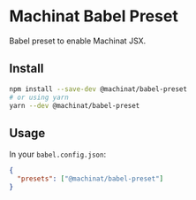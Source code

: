 # Machinat Babel Preset

Babel preset to enable Machinat JSX.

## Install

```sh
npm install --save-dev @machinat/babel-preset
# or using yarn
yarn --dev @machinat/babel-preset
```

## Usage

In your `babel.config.json`:

```json
{
  "presets": ["@machinat/babel-preset"]
}
```
